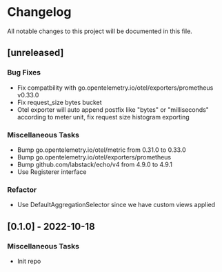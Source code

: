 # Changelog

All notable changes to this project will be documented in this file.

## [unreleased]

### Bug Fixes

- Fix compatbility with go.opentelemetry.io/otel/exporters/prometheus v0.33.0
- Fix request_size bytes bucket
- Otel exporter will auto append postfix like "bytes" or "milliseconds" according to meter unit, fix request size histogram exporting

### Miscellaneous Tasks

- Bump go.opentelemetry.io/otel/metric from 0.31.0 to 0.33.0
- Bump go.opentelemetry.io/otel/exporters/prometheus
- Bump github.com/labstack/echo/v4 from 4.9.0 to 4.9.1
- Use Registerer interface

### Refactor

- Use DefaultAggregationSelector since we have custom views applied

## [0.1.0] - 2022-10-18

### Miscellaneous Tasks

- Init repo

<!-- generated by git-cliff -->
